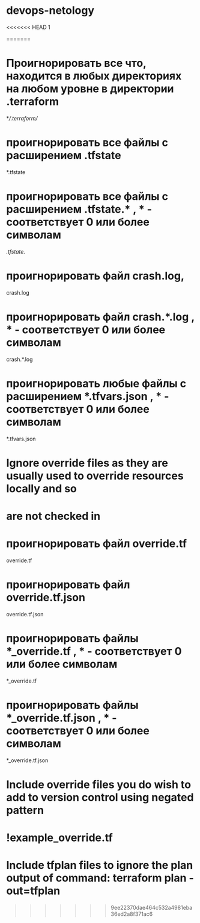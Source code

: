 # devops-netology
<<<<<<< HEAD
1


=======

# Проигнорировать все что, находится в любых директориях на любом уровне в директории .terraform
**/.terraform/*

 # проигнорировать все файлы с расширением .tfstate
*.tfstate
 # проигнорировать все файлы с расширением .tfstate.* ,  * - соответствует 0 или более символам
*.tfstate.*

# проигнорировать файл crash.log, 
crash.log
# проигнорировать файл crash.*.log , * - соответствует 0 или более символам
crash.*.log

# проигнорировать любые файлы с расширением *.tfvars.json , * - соответствует 0 или более символам
*.tfvars.json

# Ignore override files as they are usually used to override resources locally and so
# are not checked in
# проигнорировать файл override.tf
override.tf
# проигнорировать файл override.tf.json
override.tf.json
# проигнорировать файлы *_override.tf , * - соответствует 0 или более символам
*_override.tf
# проигнорировать файлы *_override.tf.json , * - соответствует 0 или более символам
*_override.tf.json

# Include override files you do wish to add to version control using negated pattern
# !example_override.tf

# Include tfplan files to ignore the plan output of command: terraform plan -out=tfplan
>>>>>>> 9ee22370dae464c532a4981eba36ed2a8f371ac6

